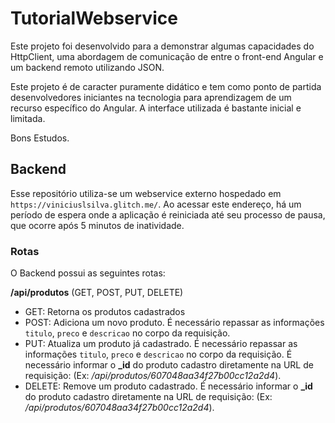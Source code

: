# TutorialWebservice

Este projeto foi desenvolvido para a demonstrar algumas capacidades do HttpClient, uma abordagem de comunicação de entre o front-end Angular e um backend remoto utilizando JSON.

Este projeto é de caracter puramente didático e tem como ponto de partida desenvolvedores iniciantes na tecnologia para aprendizagem de um recurso específico do Angular. A interface utilizada é bastante inicial e limitada.

Bons Estudos.

## Backend

Esse repositório utiliza-se um webservice externo hospedado em `https://viniciuslsilva.glitch.me/`. Ao acessar este endereço, há um período de espera onde a aplicação é reiniciada até seu processo de pausa, que ocorre após 5 minutos de inatividade.

### Rotas

O Backend possui as seguintes rotas:

**/api/produtos** (GET, POST, PUT, DELETE)
- GET: Retorna os produtos cadastrados
- POST: Adiciona um novo produto. É necessário repassar as informações `titulo`, `preco` e `descricao` no corpo da requisição.
- PUT: Atualiza um produto já cadastrado. É necessário repassar as informações `titulo`, `preco` e `descricao` no corpo da requisição. É necessário informar o **_id** do produto cadastro diretamente na URL de requisição: (Ex: */api/produtos/607048aa34f27b00cc12a2d4*).
- DELETE: Remove um produto cadastrado. É necessário informar o **_id** do produto cadastro diretamente na URL de requisição: (Ex: */api/produtos/607048aa34f27b00cc12a2d4*).


